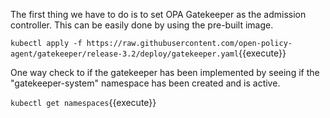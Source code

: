 The first thing we have to do is to set OPA Gatekeeper as the admission controller. This can be easily done by using the pre-built image.

`kubectl apply -f https://raw.githubusercontent.com/open-policy-agent/gatekeeper/release-3.2/deploy/gatekeeper.yaml`{{execute}}

One way check to if the gatekeeper has been implemented by seeing if the "gatekeeper-system" namespace has been created and is active.

`kubectl get namespaces`{{execute}}

